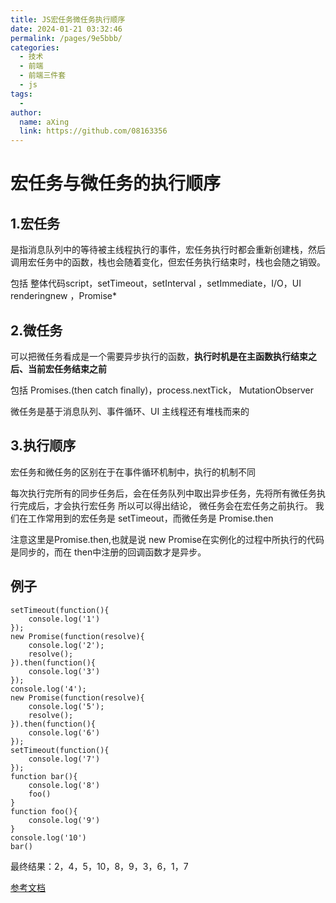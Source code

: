 ```yaml
---
title: JS宏任务微任务执行顺序
date: 2024-01-21 03:32:46
permalink: /pages/9e5bbb/
categories:
  - 技术
  - 前端
  - 前端三件套
  - js
tags:
  - 
author: 
  name: aXing
  link: https://github.com/08163356
---
```

# 宏任务与微任务的执行顺序

## 1.宏任务

是指消息队列中的等待被主线程执行的事件，宏任务执行时都会重新创建栈，然后调用宏任务中的函数，栈也会随着变化，但宏任务执行结束时，栈也会随之销毁。

包括 整体代码script，setTimeout，setInterval ，setImmediate，I/O，UI renderingnew ，Promise*

## 2.微任务

可以把微任务看成是一个需要异步执行的函数，****执行时机是在主函数执行结束之后、当前宏任务结束之前****

包括 Promises.(then catch finally)，process.nextTick， MutationObserver

微任务是基于消息队列、事件循环、UI 主线程还有堆栈而来的

## 3.执行顺序

宏任务和微任务的区别在于在事件循环机制中，执行的机制不同

每次执行完所有的同步任务后，会在任务队列中取出异步任务，先将所有微任务执行完成后，才会执行宏任务
所以可以得出结论， 微任务会在宏任务之前执行。
我们在工作常用到的宏任务是 setTimeout，而微任务是 Promise.then

注意这里是Promise.then,也就是说 new Promise在实例化的过程中所执行的代码是同步的，而在 then中注册的回调函数才是异步。

## 例子

```
setTimeout(function(){
    console.log('1')
});
new Promise(function(resolve){
    console.log('2');
    resolve();
}).then(function(){
    console.log('3')
});
console.log('4');
new Promise(function(resolve){
    console.log('5');
    resolve();
}).then(function(){
    console.log('6')
});
setTimeout(function(){
    console.log('7')
});
function bar(){
    console.log('8')
    foo()
}
function foo(){
    console.log('9')
}
console.log('10')
bar()
```

最终结果：2，4，5，10，8，9，3，6，1，7

[参考文档](https://www.cnblogs.com/plBlog/p/14333628.html)